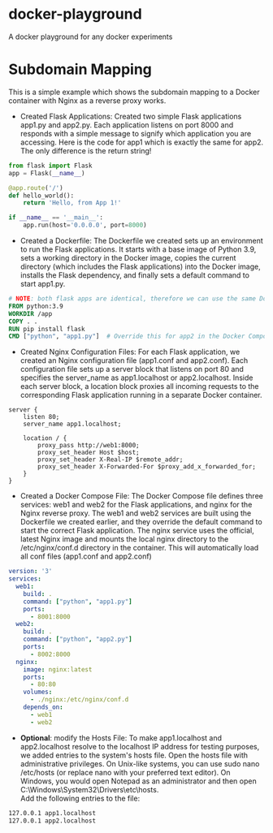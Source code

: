 # docker-playground
A docker playground for any docker experiments

# Subdomain Mapping

This is a simple example which shows the subdomain mapping to a Docker container with Nginx as a reverse proxy works.

- Created Flask Applications: Created two simple Flask applications app1.py and app2.py. Each application listens on port 8000 and responds with a simple message to signify which application you are accessing. Here is the code for app1 which is exactly the same for app2. The only difference is the return string!
```python
from flask import Flask
app = Flask(__name__)

@app.route('/')
def hello_world():
    return 'Hello, from App 1!'

if __name__ == '__main__':
    app.run(host='0.0.0.0', port=8000)
```

- Created a Dockerfile: The Dockerfile we created sets up an environment to run the Flask applications. It starts with a base image of Python 3.9, sets a working directory in the Docker image, copies the current directory (which includes the Flask applications) into the Docker image, installs the Flask dependency, and finally sets a default command to start app1.py.
```Dockerfile
# NOTE: both flask apps are identical, therefore we can use the same Dockerfile for both
FROM python:3.9
WORKDIR /app
COPY . .
RUN pip install flask
CMD ["python", "app1.py"]  # Override this for app2 in the Docker Compose file
```

- Created Nginx Configuration Files: For each Flask application, we created an Nginx configuration file (app1.conf and app2.conf). Each configuration file sets up a server block that listens on port 80 and specifies the server_name as app1.localhost or app2.localhost. Inside each server block, a location block proxies all incoming requests to the corresponding Flask application running in a separate Docker container.
```nginx
server {
    listen 80;
    server_name app1.localhost;

    location / {
        proxy_pass http://web1:8000;
        proxy_set_header Host $host;
        proxy_set_header X-Real-IP $remote_addr;
        proxy_set_header X-Forwarded-For $proxy_add_x_forwarded_for;
    }
}
```

- Created a Docker Compose File: The Docker Compose file defines three services: web1 and web2 for the Flask applications, and nginx for the Nginx reverse proxy. The web1 and web2 services are built using the Dockerfile we created earlier, and they override the default command to start the correct Flask application. The nginx service uses the official, latest Nginx image and mounts the local nginx directory to the /etc/nginx/conf.d directory in the container. This will automatically load all conf files (app1.conf and app2.conf)
```yml
version: '3'
services:
  web1:
    build: .
    command: ["python", "app1.py"]
    ports:
      - 8001:8000
  web2:
    build: .
    command: ["python", "app2.py"]
    ports:
      - 8002:8000
  nginx:
    image: nginx:latest
    ports:
      - 80:80
    volumes:
      - ./nginx:/etc/nginx/conf.d
    depends_on:
      - web1
      - web2
```

- __Optional__: modify the Hosts File: To make app1.localhost and app2.localhost resolve to the localhost IP address for testing purposes, we added entries to the system's hosts file. Open the hosts file with administrative privileges. On Unix-like systems, you can use sudo nano /etc/hosts (or replace nano with your preferred text editor). On Windows, you would open Notepad as an administrator and then open C:\Windows\System32\Drivers\etc\hosts. </br>
Add the following entries to the file:
```sh
127.0.0.1 app1.localhost
127.0.0.1 app2.localhost
```
